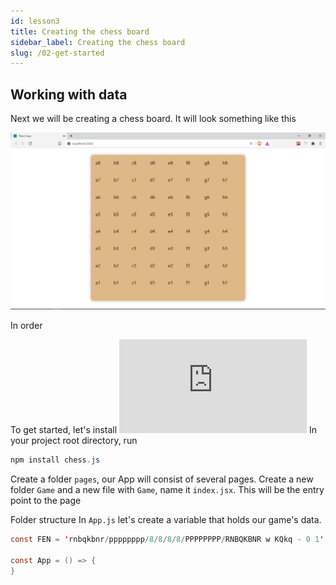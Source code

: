 ```yaml
---
id: lesson3
title: Creating the chess board
sidebar_label: Creating the chess board
slug: /02-get-started
---
```


## Working with data

Next we will be creating a chess board. It will look something like this

![img](../static/img/Screenshot3.png)

In order

To get started, let's install ![chess.js](https://github.com/jhlywa/chess.js)
In your project root directory, run

```java
npm install chess.js
```

Create a folder `pages`, our App will consist of several pages. Create a new folder `Game` and a new file with `Game`, name it `index.jsx`. This will be the entry point to the page

Folder structure
In `App.js` let's create a variable that holds our game's data.

```java
const FEN = 'rnbqkbnr/pppppppp/8/8/8/8/PPPPPPPP/RNBQKBNR w KQkq - 0 1';

const App = () => {
}
```
